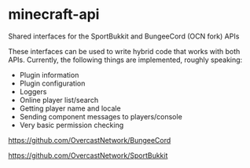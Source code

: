 # minecraft-api

Shared interfaces for the SportBukkit and BungeeCord (OCN fork) APIs

These interfaces can be used to write hybrid code that works with both APIs.
Currently, the following things are implemented, roughly speaking:

  * Plugin information
  * Plugin configuration
  * Loggers
  * Online player list/search
  * Getting player name and locale
  * Sending component messages to players/console
  * Very basic permission checking

https://github.com/OvercastNetwork/BungeeCord

https://github.com/OvercastNetwork/SportBukkit
